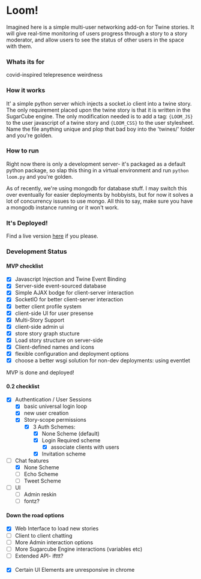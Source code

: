 Loom! 
=====

Imagined here is a simple multi-user networking add-on for Twine stories.
It will give real-time monitoring of users progress through a story to a story moderator,
and allow users to see the status of other users in the space with them.

### Whats its for
covid-inspired telepresence weirdness 

### How it works
It' a simple python server which injects a socket.io client into a twine story. 
The only requirement placed upon the twine story is that it is written in the SugarCube engine. 
The only modification needed is to add a tag: `{LOOM_JS}` to the user javascript of a twine story and `{LOOM_CSS}` to the user stylesheet.
Name the file anything unique and plop that bad boy into the 'twines/' folder and you're golden. 


### How to run

Right now there is only a development server- it's packaged as a default python package, so 
slap this thing in a virtual environment and run `python loom.py` and you're golden. 

As of recently, we're using mongodb for database stuff. 
I may switch this over eventually for easier deployments by hobbyists, but for now it solves a lot of concurrency issues to use mongo.
All this to say, make sure you have a mongodb instance running or it won't work. 

### It's Deployed!
Find a live version [here](https://twine-loom-test.herokuapp.com/twine/twine) if you please. 

### Development Status

#### MVP checklist

- [X] Javascript Injection and Twine Event Binding
- [X] Server-side event-sourced database
- [X] Simple AJAX bodge for client-server interaction 
- [X] SocketIO for better client-server interaction
- [X] better client profile system
- [X] client-side UI for user presense
- [X] Multi-Story Support
- [X] client-side admin ui 
- [X] store story graph stucture
- [X] Load story structure on server-side
- [X] Client-defined names and icons
- [X] flexible configuration and deployment options 
- [X] choose a better wsgi solution for non-dev deployments: using eventlet

MVP is done and deployed!

#### 0.2 checklist

- [X] Authentication / User Sessions 
	- [X] basic universal login loop
	- [X] new user creation
	- [X] Story-scope permissions
		- [X] 3 Auth Schemes:
			- [X] None Scheme (default)
			- [X] Login Required scheme
				- [X] associate clients with users
			- [X] Invitation scheme

- [ ] Chat features
	- [X] None Scheme 
	- [ ] Echo Scheme
	- [ ] Tweet Scheme

- [ ] UI
	- [ ] Admin reskin
	- [ ] fontz?

#### Down the road options

- [X] Web Interface to load new stories
- [ ] Client to client chatting
- [ ] More Admin interaction options
- [ ] More Sugarcube Engine interactions (variables etc)
- [ ] Extended API- ifttt? 

#### 
- [X] Certain UI Elements are unresponsive in chrome


